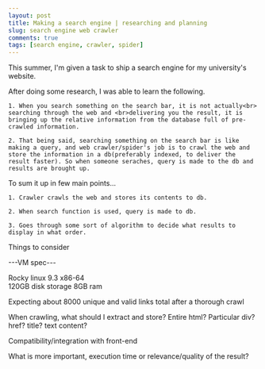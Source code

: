 ```yaml
---
layout: post
title: Making a search engine | researching and planning
slug: search engine web crawler
comments: true
tags: [search engine, crawler, spider]
---
```


This summer, I'm given a task to ship a search engine for my university's website.

After doing some research, I was able to learn the following.

    1. When you search something on the search bar, it is not actually<br> searching through the web and <br>delivering you the result, it is bringing up the relative information from the database full of pre-crawled information.

    2. That being said, searching something on the search bar is like making a query, and web crawler/spider's job is to crawl the web and store the information in a db(preferably indexed, to deliver the result faster). So when someone seraches, query is made to the db and results are brought up.

To sum it up in few main points...

    1. Crawler crawls the web and stores its contents to db.

    2. When search function is used, query is made to db.

    3. Goes through some sort of algorithm to decide what results to display in what order.

Things to consider

---VM spec---

Rocky linux 9.3 x86-64<br>
120GB disk storage 8GB ram

Expecting about 8000 unique and valid links total after a thorough crawl

When crawling, what should I extract and store? Entire html? Particular div? href? title? text content?

Compatibility/integration with front-end

What is more important, execution time or relevance/quality of the result?